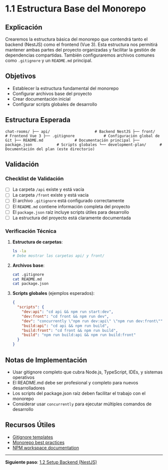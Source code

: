 # 1.1 Estructura Base del Monorepo

## Explicación

Crearemos la estructura básica del monorepo que contendrá tanto el backend (NestJS) como el frontend (Vue 3). Esta estructura nos permitirá mantener ambas partes del proyecto organizadas y facilitar la gestión de dependencias compartidas. También configuraremos archivos comunes como `.gitignore` y un `README.md` principal.

## Objetivos

- Establecer la estructura fundamental del monorepo
- Configurar archivos base del proyecto
- Crear documentación inicial
- Configurar scripts globales de desarrollo

## Estructura Esperada

`
chat-rooms/
├── api/                    # Backend NestJS
├── front/                  # Frontend Vue 3
├── .gitignore             # Configuración global de Git
├── README.md              # Documentación principal
├── package.json           # Scripts globales
└── development-plan/      # Documentación del plan (este directorio)
`

## Validación

### Checklist de Validación

- [ ] La carpeta `/api` existe y está vacía
- [ ] La carpeta `/front` existe y está vacía
- [ ] El archivo `.gitignore` está configurado correctamente
- [ ] El `README.md` contiene información completa del proyecto
- [ ] El `package.json` raíz incluye scripts útiles para desarrollo
- [ ] La estructura del proyecto está claramente documentada

### Verificación Técnica

1. **Estructura de carpetas**:

   ```bash
   ls -la
   # Debe mostrar las carpetas api/ y front/
   ```

2. **Archivos base**:

   ```bash
   cat .gitignore
   cat README.md
   cat package.json
   ```

3. **Scripts globales** (ejemplos esperados):

   ```json
   {
     "scripts": {
       "dev:api": "cd api && npm run start:dev",
       "dev:front": "cd front && npm run dev",
       "dev": "concurrently \"npm run dev:api\" \"npm run dev:front\"",
       "build:api": "cd api && npm run build",
       "build:front": "cd front && npm run build",
       "build": "npm run build:api && npm run build:front"
     }
   }
   ```

## Notas de Implementación

- Usar gitignore completo que cubra Node.js, TypeScript, IDEs, y sistemas operativos
- El README.md debe ser profesional y completo para nuevos desarrolladores
- Los scripts del package.json raíz deben facilitar el trabajo con el monorepo
- Considerar usar `concurrently` para ejecutar múltiples comandos de desarrollo

## Recursos Útiles

- [Gitignore templates](https://github.com/github/gitignore)
- [Monorepo best practices](https://monorepo.tools/)
- [NPM workspace documentation](https://docs.npmjs.com/cli/v7/using-npm/workspaces)

---

**Siguiente paso**: [1.2 Setup Backend (NestJS)](./step-1.2-backend-setup.md)
